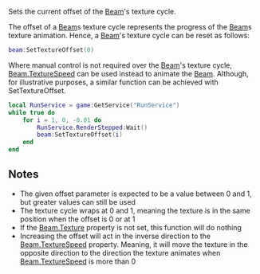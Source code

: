 Sets the current offset of the [Beam](https://developer.roblox.com/en-us/api-reference/class/Beam)'s texture cycle.

The offset of a [Beam](https://developer.roblox.com/en-us/api-reference/class/Beam)s texture cycle represents the progress of the [Beam](https://developer.roblox.com/en-us/api-reference/class/Beam)s texture animation. Hence, a [Beam](https://developer.roblox.com/en-us/api-reference/class/Beam)'s texture cycle can be reset as follows:

```lua
beam:SetTextureOffset(0)
``` 

Where manual control is not required over the [Beam](https://developer.roblox.com/en-us/api-reference/class/Beam)'s texture cycle, [Beam.TextureSpeed](https://developer.roblox.com/en-us/api-reference/property/Beam/TextureSpeed) can be used instead to animate the [Beam](https://developer.roblox.com/en-us/api-reference/class/Beam). Although, for illustrative purposes, a similar function can be achieved with SetTextureOffset.

```lua
local RunService = game:GetService("RunService")
while true do
    for i = 1, 0, -0.01 do
        RunService.RenderStepped:Wait()
        beam:SetTextureOffset(i)
    end    
end
``` 

Notes
-----

*   The given offset parameter is expected to be a value between 0 and 1, but greater values can still be used
*   The texture cycle wraps at 0 and 1, meaning the texture is in the same position when the offset is 0 or at 1
*   If the [Beam.Texture](https://developer.roblox.com/en-us/api-reference/property/Beam/Texture) property is not set, this function will do nothing
*   Increasing the offset will act in the inverse direction to the [Beam.TextureSpeed](https://developer.roblox.com/en-us/api-reference/property/Beam/TextureSpeed) property. Meaning, it will move the texture in the opposite direction to the direction the texture animates when [Beam.TextureSpeed](https://developer.roblox.com/en-us/api-reference/property/Beam/TextureSpeed) is more than 0